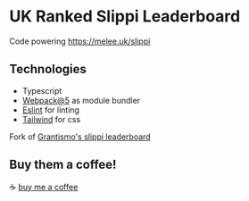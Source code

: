 # UK Ranked Slippi Leaderboard

Code powering https://melee.uk/slippi

## Technologies

- Typescript
- [Webpack@5](https://webpack.js.org/) as module bundler
- [Eslint](http://eslint.org/) for linting
- [Tailwind](https://tailwindcss.com/) for css


Fork of [Grantismo's slippi leaderboard](https://github.com/Grantismo/CoSlippiLeaderboard)

## Buy them a coffee!
☕ [buy me a coffee](https://www.buymeacoffee.com/blorppppp)
